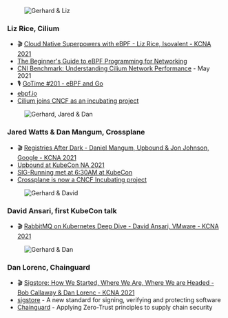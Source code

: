 <figure class="richtext-figure richtext-figure--full">
  <img src="https://cdn.changelog.com/shipit/shipit-26--liz-rice.jpg" alt="Gerhard & Liz" loading="lazy">
</figure>

### Liz Rice, Cilium

- 🎬 [Cloud Native Superpowers with eBPF - Liz Rice, Isovalent - KCNA 2021](https://www.youtube.com/watch?v=KY5qujcujfI)
- [The Beginner's Guide to eBPF Programming for Networking](https://github.com/lizrice/ebpf-networking)
- [CNI Benchmark: Understanding Cilium Network Performance](https://cilium.io/blog/2021/05/11/cni-benchmark) - May 2021
- 🎙 [GoTime #201 - eBPF and Go](https://changelog.com/gotime/201)
- [ebpf.io](https://ebpf.io/)
- [Cilium joins CNCF as an incubating project](https://www.cncf.io/blog/2021/10/13/cilium-joins-cncf-as-an-incubating-project/)

<figure class="richtext-figure richtext-figure--full">
  <img src="https://cdn.changelog.com/shipit/shipit-26--jared-dan.jpg" alt="Gerhard, Jared & Dan" loading="lazy">
</figure>

### Jared Watts & Dan Mangum, Crossplane

- 🎬 [Registries After Dark - Daniel Mangum, Upbound & Jon Johnson, Google - KCNA 2021](https://www.youtube.com/watch?v=Ve_CFyVYo3M)
- [Upbound at KubeCon NA 2021](https://twitter.com/hasheddan/status/1448344314791161857)
- [SIG-Running met at 6:30AM at KubeCon](https://twitter.com/hasheddan/status/1448693355664138240)
- [Crossplane is now a CNCF Incubating project](https://blog.crossplane.io/crossplane-cncf-incubation/)

<figure class="richtext-figure richtext-figure--full">
  <img src="https://cdn.changelog.com/shipit/shipit-26--david-ansari.jpg" alt="Gerhard & David" loading="lazy">
</figure>

### David Ansari, first KubeCon talk

- 🎬 [RabbitMQ on Kubernetes Deep Dive - David Ansari, VMware - KCNA 2021](https://www.youtube.com/watch?v=GxdyQSUEj5U)

<figure class="richtext-figure richtext-figure--full">
  <img src="https://cdn.changelog.com/shipit/shipit-26--dan-lorenc.jpg" alt="Gerhard & Dan" loading="lazy">
</figure>

### Dan Lorenc, Chainguard

- 🎬 [Sigstore: How We Started, Where We Are, Where We are Headed - Bob Callaway & Dan Lorenc - KCNA 2021](https://www.youtube.com/watch?v=PVhRQFS9Njg)
- [sigstore](https://www.sigstore.dev/) - A new standard for signing, verifying and protecting software
- [Chainguard](https://www.chainguard.dev/) - Applying Zero-Trust principles to supply chain security
